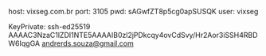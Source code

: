 host: vixseg.com.br
port: 3105
pwd: sAGwfZT8p5cg0apSUSQK
user: vixseg

KeyPrivate: ssh-ed25519 AAAAC3NzaC1lZDI1NTE5AAAAIB0zl2jPDkcqy4ovCdSvy/Hr2Aor3iSSH4RBDW6IqgGA andrerds.souza@gmail.com
